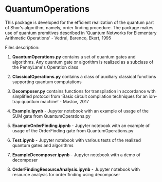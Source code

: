 # QuantumOperations
This package is developed for the efficient realization of the quantum part of Shor's algorithm, namely, order finding procedure. The package makes use of quantum premitives described in ‘Quantum Networks for Elementary Arithmetic Operations’ - Vedral, Barenco, Ekert, 1995

Files description:

1. **QuantumOperations.py** contains a set of quantum gates and algorithms. Any quantum gate or algorithm is realized as a subclass of the PennyLane's Operation class

2. **ClassicalOperations.py** contains a class of auxiliary classical functions supporting quantum computations

3. **Decomposer.py** contains functions for transpilation in accordance with simplified protocol from ‘Basic circuit compilation techniques for an ion-trap quantum machine’ - Maslov, 2017

4. **Example.ipynb** - Jupyter notebook with an example of usage of the SUM gate from QuantumOperations.py

5. **ExampleOrderFinding.ipynb** - Jupyter notebook with an example of usage of the OrderFinding gate from QuantumOperations.py

6. **Test.ipynb** - Jupyter notebook with various tests of the realized quantum gates and algorithms

7. **ExampleDecomposer.ipynb** - Jupyter notebook with a demo of decomposer

8. **OrderFindingResourceAnalysis.ipynb** - Jupyter notebook with resource analysis for order finding using decomposer